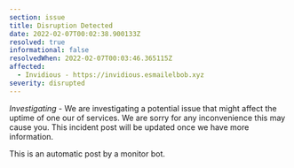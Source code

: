 ```yaml
---
section: issue
title: Disruption Detected
date: 2022-02-07T00:02:38.900133Z
resolved: true
informational: false
resolvedWhen: 2022-02-07T00:03:46.365115Z
affected:
  - Invidious - https://invidious.esmailelbob.xyz
severity: disrupted
---
```

*Investigating* - We are investigating a potential issue that might affect the uptime of one our of services. We are sorry for any inconvenience this may cause you. This incident post will be updated once we have more information.

This is an automatic post by a monitor bot.
        